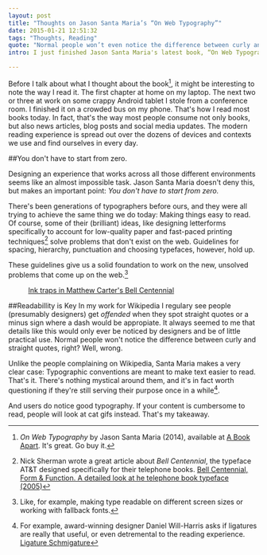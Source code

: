 ```yaml
---
layout: post
title: "Thoughts on Jason Santa Maria’s “On Web Typography”"
date: 2015-01-21 12:51:32
tags: "Thoughts, Reading"
quote: "Normal people won’t even notice the difference between curly and straight quotes, right?"
intro: I just finished Jason Santa Maria's latest book, “On Web Typography”, here’s what I took away from it.

---
```


Before I talk about what I thought about the book[^1], it might be interesting to note the way I read it. The first chapter at home on my laptop. The next two or three at work on some crappy Android tablet I stole from a conference room. I finished it on a crowded bus on my phone. That's how I read most books today. In fact, that's the way most people consume not only books, but also news articles, blog posts and social media updates. The modern reading experience is spread out over the dozens of devices and contexts we use and find ourselves in every day.

##You don't have to start from zero.

Designing an experience that works across all those different environments seems like an almost impossible task. Jason Santa Maria doesn't deny this, but makes an important point: *You don't have to start from zero.*

There's been generations of typographers before ours, and they were all trying to achieve the same thing we do today: Making things easy to read. Of course, some of their (brilliant) ideas, like designing letterforms specifically to account for low-quality paper and fast-paced printing techniques[^2] solve problems that don't exist on the web. Guidelines for spacing, hierarchy, punctuation and choosing typefaces, however, hold up.

These guidelines give us a solid foundation to work on the new, unsolved problems that come up on the web.[^3]

<figure class='aside'>
	<a href="http://en.wikipedia.org/wiki/File:BellCenInk.svg">Ink traps in Matthew Carter's Bell Centennial</a>
</figure>

##Readabillity is Key
In my work for Wikipedia I regulary see people (presumably designers) get *offended* when they spot straight quotes or a minus sign where a dash would be appropiate. It always seemed to me that details like this would only ever be noticed by designers and be of little practical use. Normal people won't notice the difference between curly and straight quotes, right? Well, wrong.

Unlike the people complaining on Wikipedia, Santa Maria makes a very clear case: Typographic conventions are meant to make text easier to read. That's it. There's nothing mystical around them, and it's in fact worth questioning if they're still serving their purpose once in a while[^4].

And users do notice good typography. If your content is cumbersome to read, people will look at cat gifs instead. That's my takeaway.

[^1]: *On Web Typography* by Jason Santa Maria (2014), available at [A Book Apart](http://www.abookapart.com/products/on-web-typography). It's great. Go buy it.
[^2]: Nick Sherman wrote a great article about *Bell Centennial*, the typeface AT&T designed specifically for their telephone books. [Bell Centennial, Form & Function. A detailed look at he telephone book typeface (2005)](http://nicksherman.com/articles/bellCentennial.html)
[^3]: Like, for example, making type readable on different screen sizes or working with fallback fonts.
[^4]: For example, award-winning designer Daniel Will-Harris asks if ligatures are really that useful, or even detremental to the reading experience. [Ligature Schmigature](http://www.will-harris.com/ligatures.htm)

